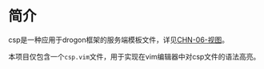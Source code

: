 # 简介
csp是一种应用于drogon框架的服务端模板文件，详见[CHN-06-视图](https://github.com/drogonframework/drogon/wiki/CHN-06-%E8%A7%86%E5%9B%BE)。

本项目仅包含一个`csp.vim`文件，用于实现在vim编辑器中对csp文件的语法高亮。
